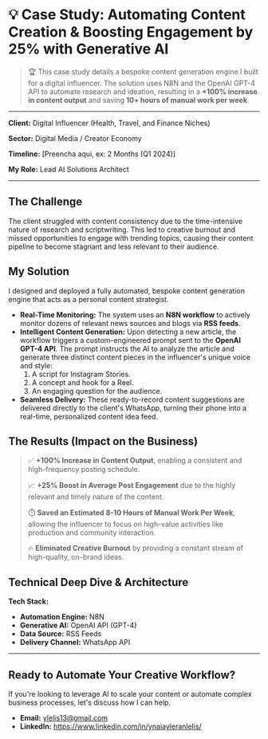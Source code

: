 # 💡 Case Study: Automating Content Creation & Boosting Engagement by 25% with Generative AI

> 🏆 This case study details a bespoke content generation engine I built for a digital influencer. The solution uses N8N and the OpenAI GPT-4 API to automate research and ideation, resulting in a **+100% increase in content output** and saving **10+ hours of manual work per week**.

---

**Client:**
Digital Influencer (Health, Travel, and Finance Niches)

**Sector:**
Digital Media / Creator Economy

**Timeline:**
[Preencha aqui, ex: 2 Months (Q1 2024)]

**My Role:**
Lead AI Solutions Architect

---

## The Challenge

The client struggled with content consistency due to the time-intensive nature of research and scriptwriting. This led to creative burnout and missed opportunities to engage with trending topics, causing their content pipeline to become stagnant and less relevant to their audience.

## My Solution

I designed and deployed a fully automated, bespoke content generation engine that acts as a personal content strategist.

*   **Real-Time Monitoring:** The system uses an **N8N workflow** to actively monitor dozens of relevant news sources and blogs via **RSS feeds**.
*   **Intelligent Content Generation:** Upon detecting a new article, the workflow triggers a custom-engineered prompt sent to the **OpenAI GPT-4 API**. The prompt instructs the AI to analyze the article and generate three distinct content pieces in the influencer's unique voice and style:
    1.  A script for Instagram Stories.
    2.  A concept and hook for a Reel.
    3.  An engaging question for the audience.
*   **Seamless Delivery:** These ready-to-record content suggestions are delivered directly to the client's WhatsApp, turning their phone into a real-time, personalized content idea feed.

## The Results (Impact on the Business)

> ✅ **+100% Increase in Content Output**, enabling a consistent and high-frequency posting schedule.
> 
> 📈 **+25% Boost in Average Post Engagement** due to the highly relevant and timely nature of the content.
> 
> ⏱️ **Saved an Estimated 8-10 Hours of Manual Work Per Week**, allowing the influencer to focus on high-value activities like production and community interaction.
> 
> 🔥 **Eliminated Creative Burnout** by providing a constant stream of high-quality, on-brand ideas.

## Technical Deep Dive & Architecture

**Tech Stack:**
*   **Automation Engine:** N8N
*   **Generative AI:** OpenAI API (GPT-4)
*   **Data Source:** RSS Feeds
*   **Delivery Channel:** WhatsApp API

---

## Ready to Automate Your Creative Workflow?

If you're looking to leverage AI to scale your content or automate complex business processes, let's discuss how I can help.

*   **Email:** ylelis13@gmail.com
*   **LinkedIn:** https://www.linkedin.com/in/ynaiayleranlelis/
